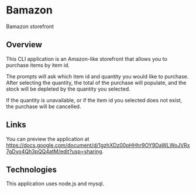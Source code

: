 # Bamazon
Bamazon storefront

## Overview
This CLI application is an Amazon-like storefront that allows you to purchase items by item id.

The prompts will ask which item id and quantity you would like to purchase.  After selecting the quantity, the total of the purchase will populate, and the stock will be depleted by the quantity you selected.

If the quantity is unavailable, or if the item id you selected does not exist, the purchase will be cancelled.

## Links
You can preview the application at https://docs.google.com/document/d/1gzhXDz00pHHhr9OY9DaWLWoJVRx7gDyo4Qh3pQQ4atM/edit?usp=sharing.

## Technologies
This application uses node.js and mysql.